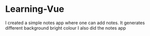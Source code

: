# Learning-Vue
I created a simple notes app where one can add notes. It generates different background bright colour
I also did the notes app
